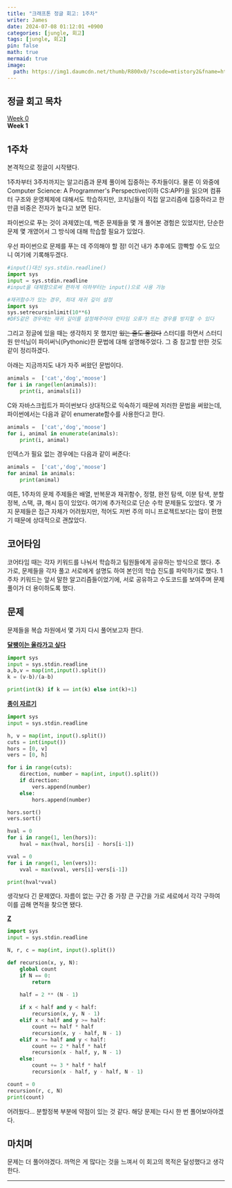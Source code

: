 ```yaml
---
title: "크래프톤 정글 회고: 1주차"
writer: James
date: 2024-07-08 01:12:01 +0900
categories: [jungle, 회고]
tags: [jungle, 회고]
pin: false
math: true
mermaid: true
image:
  path: https://img1.daumcdn.net/thumb/R800x0/?scode=mtistory2&fname=https%3A%2F%2Fblog.kakaocdn.net%2Fdn%2FX08qZ%2FbtrPQM5S1zF%2F5yM7f06vPDsReoKj7YxDfK%2Fimg.png
---
```


## 정글 회고 목차  

[Week 0](https://jaenam615.github.io/posts/0/)  
**Week 1**

## 1주차  

본격적으로 정글이 시작됐다.  

1주차부터 3주차까지는 알고리즘과 문제 풀이에 집중하는 주차들이다. 물론 이 와중에 Computer Science: A Programmer's Perspective(이하 CS:APP)을 읽으며 컴퓨터 구조와 운영체제에 대해서도 학습하지만, 코치님들이 직접 알고리즘에 집중하라고 한 만큼 비중은 전자가 높다고 보면 된다.  

파이썬으로 푸는 것이 과제였는데, 백준 문제들을 몇 개 풀어본 경험은 있었지만, 단순한 문제 몇 개였어서 그 방식에 대해 학습할 필요가 있었다.  

우선 파이썬으로 문제를 푸는 데 주의해야 할 점! 이건 내가 추후에도 깜빡할 수도 있으니 여기에 기록해두겠다.  

```python
#input()대신 sys.stdin.readline()
import sys
input = sys.stdin.readline
#input을 대체함으로써 편하게 이하부터는 input()으로 사용 가능
```
```python
#재귀함수가 있는 경우, 최대 재귀 깊이 설정 
import sys
sys.setrecursinlimit(10**6)
#DFS같은 경우에는 재귀 깊이를 설정해주어야 런타임 오류가 뜨는 경우를 방지할 수 있다
```

그리고 정글에 있을 때는 생각하지 못 했지만 ~~있는 줄도 몰랐다~~ 스터디를 하면서 스터디원 만석님이 파이써닉(Pythonic)한 문법에 대해 설명해주었다. 그 중 참고할 만한 것도 같이 정리하겠다.  

아래는 지금까지도 내가 자주 써왔던 문법이다.   
```python
animals =  ['cat','dog','moose']
for i in range(len(animals)):
    print(i, animals[i])
```

C와 자바스크립트가 파이썬보다 상대적으로 익숙하기 때문에 저러한 문법을 써왔는데, 파이썬에서는 다음과 같이 enumerate함수를 사용한다고 한다.  
```python
animals =  ['cat','dog','moose']
for i, animal in enumerate(animals):
    print(i, animal)
```

인덱스가 필요 없는 경우에는 다음과 같이 써준다:  
```python
animals =  ['cat','dog','moose']
for animal in animals:
    print(animal)
```

여튼, 1주차의 문제 주제들은 배열, 반복문과 재귀함수, 정렬, 완전 탐색, 이분 탐색, 분할 정복, 스택, 큐, 해시 등이 있었다. 여기에 추가적으로 단순 수학 문제들도 있었다. 몇 가지 문제들은 접근 자체가 어려웠지만, 적어도 저번 주의 미니 프로젝트보다는 많이 편했기 때문에 상대적으로 괜찮았다. 

## 코어타임  

코어타임 때는 각자 키워드를 나눠서 학습하고 팀원들에게 공유하는 방식으로 했다. 추가로, 문제들을 각자 풀고 서로에게 설명도 하여 본인의 학습 진도를 파악하기로 했다. 1주차 키워드는 앞서 말한 알고리즘들이었기에, 서로 공유하고 수도코드를 보여주며 문제풀이가 더 용이하도록 했다.  

## 문제  

문제들을 복습 차원에서 몇 가지 다시 풀어보고자 한다. 

[**달팽이는 올라가고 싶다**](https://www.acmicpc.net/problem/2869)  
```python
import sys
input = sys.stdin.readline
a,b,v = map(int,input().split())
k = (v-b)/(a-b)

print(int(k) if k == int(k) else int(k)+1)
```

[**종이 자르기**](https://www.acmicpc.net/problem/2628)  
```python
import sys
input = sys.stdin.readline

h, v = map(int, input().split())
cuts = int(input())
hors = [0, v]
vers = [0, h]

for i in range(cuts):
    direction, number = map(int, input().split())
    if direction:
        vers.append(number)
    else:
        hors.append(number)

hors.sort()
vers.sort()

hval = 0 
for i in range(1, len(hors)):
    hval = max(hval, hors[i] - hors[i-1])

vval = 0
for i in range(1, len(vers)):
    vval = max(vval, vers[i]-vers[i-1])

print(hval*vval)
```
생각보다 긴 문제였다. 자름이 없는 구간 중 가장 큰 구간을 가로 세로에서 각각 구하여 이를 곱해 면적을 찾으면 됐다. 

[**Z**](https://www.acmicpc.net/problem/1074)  
```python
import sys
input = sys.stdin.readline

N, r, c = map(int, input().split())

def recursion(x, y, N):
    global count
    if N == 0:
        return

    half = 2 ** (N - 1)
    
    if x < half and y < half: 
        recursion(x, y, N - 1)
    elif x < half and y >= half:  
        count += half * half
        recursion(x, y - half, N - 1)
    elif x >= half and y < half:  
        count += 2 * half * half
        recursion(x - half, y, N - 1)
    else: 
        count += 3 * half * half
        recursion(x - half, y - half, N - 1)

count = 0
recursion(r, c, N)
print(count)
```
어려웠다... 분할정복 부분에 약점이 있는 것 같다. 해당 문제는 다시 한 번 풀어보아야겠다.  

## 마치며  

문제는 더 풀어야겠다. 까먹은 게 많다는 것을 느껴서 이 회고의 목적은 달성했다고 생각한다. 
 
<hr>